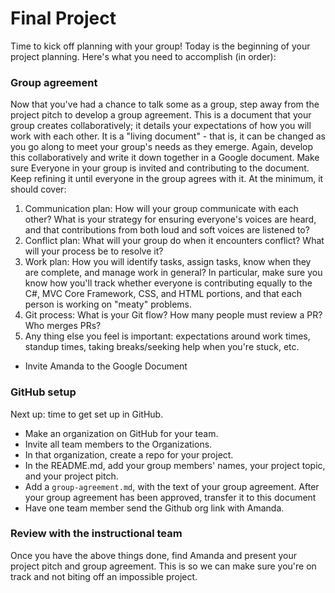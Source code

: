 # Final Project 

Time to kick off planning with your group! Today is the beginning of your project planning. Here's what you need to accomplish (in order):

### Group agreement
Now that you've had a chance to talk some as a group, step away from the project pitch to develop a group agreement. This is a document that your group creates collaboratively; it details your expectations of how you will work with each other. It is a "living document" - that is, it can be changed as you go along to meet your group's needs as they emerge. Again, develop this collaboratively and write it down together in a Google document. Make sure Everyone in your group is invited and contributing to the document. Keep refining it until everyone in the group agrees with it. At the minimum, it should cover: <br />
  1. Communication plan: How will your group communicate with each other? What is your strategy for ensuring everyone's voices are heard, and that contributions from both loud and soft voices are listened to?
  2.  Conflict plan: What will your group do when it encounters conflict? What will your process be to resolve it?
  3. Work plan: How you will identify tasks, assign tasks, know when they are complete, and manage work in general? In particular, make sure you know how you'll track whether everyone is contributing equally to the C#, MVC Core Framework, CSS, and HTML portions, and that each person is working on "meaty" problems.
  4. Git process: What is your Git flow? How many people must review a PR? Who merges PRs?
  5.  Any thing else you feel is important: expectations around work times, standup times, taking breaks/seeking help when you're stuck, etc.
  - Invite Amanda to the Google Document 
  
### GitHub setup
Next up: time to get set up in GitHub.
- Make an organization on GitHub for your team.
- Invite all team members to the Organizations.
- In that organization, create a repo for your project.
- In the README.md, add your group members' names, your project topic, and your project pitch.
- Add a `group-agreement.md`, with the text of your group agreement. After your group agreement has been approved, transfer it to this document
- Have one team member send the Github org link with Amanda.

### Review with the instructional team
Once you have the above things done, find Amanda and present your project pitch and group agreement. This is so we can make sure you're on track and not biting off an impossible project.
